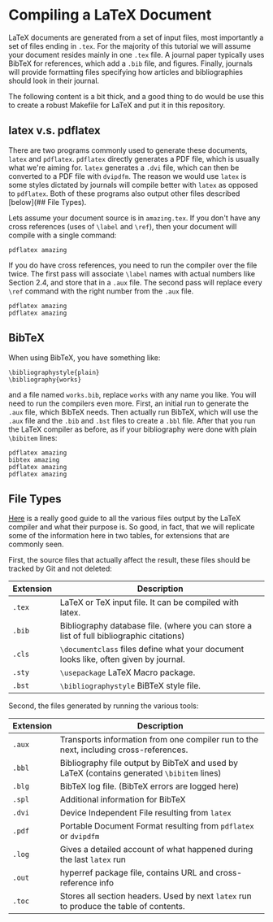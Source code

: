 # Compiling a LaTeX Document

LaTeX documents are generated
from a set of input files,
most importantly a set of
files ending in `.tex`.
For the majority of this
tutorial we will assume
your document resides mainly in
one `.tex` file.
A journal paper typically
uses BibTeX for references, which
add a `.bib` file, and figures.
Finally, journals will provide
formatting files specifying
how articles and bibliographies
should look in their journal.

The following content is a bit
thick, and a good thing to do
would be use this to create
a robust Makefile for LaTeX
and put it in this repository.

## latex v.s. pdflatex

There are two programs commonly used
to generate these documents,
`latex` and `pdflatex`.
`pdflatex` directly generates a PDF
file, which is usually what we're
aiming for.
`latex` generates a `.dvi` file, which
can then be converted to a PDF file
with `dvipdfm`.
The reason we would use `latex` is some
styles dictated by journals will compile
better with `latex` as opposed to `pdflatex`.
Both of these programs also output
other files described [below](## File Types).

Lets assume your document source is
in `amazing.tex`.
If you don't have any cross references
(uses of `\label` and `\ref`), then your
document will compile with a single command:

```
pdflatex amazing
```

If you do have cross references, you need
to run the compiler over the file twice.
The first pass will associate `\label`
names with actual numbers like Section 2.4,
and store that in a `.aux` file.
The second pass will replace every `\ref` command
with the right number from the `.aux` file.

```
pdflatex amazing
pdflatex amazing
```

## BibTeX

When using BibTeX, you have something like:

```
\bibliographystyle{plain}
\bibliography{works}
```

and a file named `works.bib`, replace `works` with
any name you like.
You will need to run the compilers even more.
First, an initial run to generate the `.aux` file,
which BibTeX needs.
Then actually run BibTeX, which will use the `.aux`
file and the `.bib` and `.bst` files to create
a `.bbl` file.
After that you run the LaTeX compiler as before,
as if your bibliography were done with
plain `\bibitem` lines:

```
pdflatex amazing
bibtex amazing
pdflatex amazing
pdflatex amazing
```

## File Types

[Here](http://en.wikibooks.org/wiki/LaTeX/Basics#Ancillary_files)
is a really good guide to all the various files
output by the LaTeX compiler and what their purpose is.
So good, in fact, that we will replicate some of the
information here in two tables, for extensions that
are commonly seen.

First, the source files that actually affect the result,
these files should be tracked by Git and not deleted:

| Extension | Description                          |
|-----------|--------------------------------------|
|`.tex`     | LaTeX or TeX input file. It can be compiled with latex. |
|`.bib`     | Bibliography database file. (where you can store a list of full bibliographic citations) |
|`.cls`     | `\documentclass` files define what your document looks like, often given by journal. |
|`.sty`     | `\usepackage` LaTeX Macro package. |
|`.bst`     | `\bibliographystyle` BiBTeX style file. |

Second, the files generated by running the various tools:

| Extension | Description                          |
|-----------|--------------------------------------|
|`.aux`     | Transports information from one compiler run to the next, including cross-references. |
|`.bbl`     | Bibliography file output by BibTeX and used by LaTeX (contains generated `\bibitem` lines) |
|`.blg`     | BibTeX log file. (BibTeX errors are logged here) |
|`.spl`     | Additional information for BibTeX |
|`.dvi`     | Device Independent File resulting from `latex` |
|`.pdf`     | Portable Document Format resulting from `pdflatex` or `dvipdfm` |
|`.log`     | Gives a detailed account of what happened during the last `latex` run |
|`.out`     | hyperref package file, contains URL and cross-reference info |
|`.toc`     | Stores all section headers. Used by next `latex` run to produce the table of contents. |
